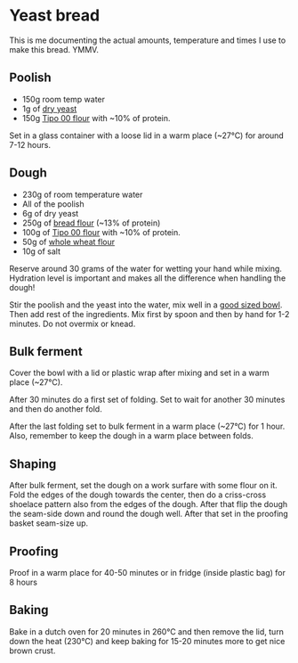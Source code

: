 # Yeast bread

This is me documenting the actual amounts, temperature and times I use to make this bread. YMMV.

## Poolish
- 150g room temp water
- 1g of [dry yeast](https://sunnuntai.fi/tuotteet/sunnuntai-kuivahiiva)
- 150g [Tipo 00 flour](https://www.molinorossetto.com/en/maxi-pack/1790-farina-tipo-00.html) with ~10% of protein.

Set in a glass container with a loose lid in a warm place (~27°C) for around 7-12 hours.

## Dough
- 230g of room temperature water
- All of the poolish
- 6g of dry yeast
- 250g of [bread flour](https://www.myllynparas.fi/tuotteet/emannan-puolikarkea-vehnajauho-2-kg) (~13% of protein)
- 100g of [Tipo 00 flour](https://www.molinorossetto.com/en/maxi-pack/1790-farina-tipo-00.html) with ~10% of protein.
- 50g of [whole wheat flour](https://myllarin.fi/tuote/myllarin-luomu-taysjyvavehnajauho-1-kg/)
- 10g of salt

Reserve around 30 grams of the water for wetting your hand while mixing. Hydration level is important and makes all the difference when handling the dough!

Stir the poolish and the yeast into the water, mix well in a [good sized bowl](https://www.ikea.com/fi/fi/p/blanda-blank-tarjoilukulho-ruostumaton-teraes-50057254/). Then add rest of the ingredients. Mix first by spoon and then by hand for 1-2 minutes. 
Do not overmix or knead.

## Bulk ferment

Cover the bowl with a lid or plastic wrap after mixing and set in a warm place (~27°C).

After 30 minutes do a first set of folding. Set to wait for another 30 minutes and then do another fold. 

After the last folding set to bulk ferment in a warm place (~27°C) for 1 hour. Also, remember to keep the dough in a warm place between folds.

## Shaping

After bulk ferment, set the dough on a work surfare with some flour on it. Fold the edges of the dough towards the center, then do a criss-cross shoelace pattern also from the edges of the dough. After that flip the dough the seam-side down and round the dough well. After that set in the proofing basket seam-size up.

## Proofing

Proof in a warm place for 40-50 minutes or in fridge (inside plastic bag) for 8 hours

## Baking

Bake in a dutch oven for 20 minutes in 260°C and then remove the lid, turn down the heat (230°C) and keep baking for 15-20 minutes more to get nice brown crust.
